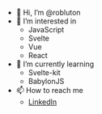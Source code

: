 - 👋 Hi, I’m @robluton
- 👀 I’m interested in
  - JavaScript
  - Svelte
  - Vue
  - React
- 🌱 I’m currently learning
  - Svelte-kit
  - BabylonJS
- 📫 How to reach me
  - [LinkedIn](https://www.linkedin.com/in/robluton)

<!---
robluton/robluton is a ✨ special ✨ repository because its `README.md` (this file) appears on your GitHub profile.
You can click the Preview link to take a look at your changes.
--->
